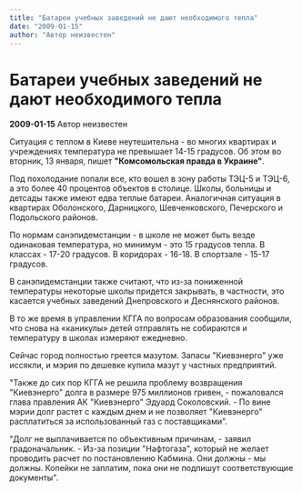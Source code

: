 ```yaml
---
title: "Батареи учебных заведений не дают необходимого тепла"
date: "2009-01-15"
author: "Автор неизвестен"
---
```


# Батареи учебных заведений не дают необходимого тепла

**2009-01-15** Автор неизвестен

Ситуация с теплом в Киеве неутешительна - во многих квартирах и учреждениях температура не превышает 14-15 градусов. Об этом во вторник, 13 января, пишет **"Комсомольская правда в Украине"**.

Под похолодание попали все, кто вошел в зону работы ТЭЦ-5 и ТЭЦ-6, а это более 40 процентов объектов в столице. Школы, больницы и детсады также имеют едва теплые батареи. Аналогичная ситуация в квартирах Оболонского, Дарницкого, Шевченковского, Печерского и Подольского районов.

По нормам санэпидемстанции - в школе не может быть везде одинаковая температура, но минимум - это 15 градусов тепла. В классах - 17-20 градусов. В коридорах - 16-18. В спортзале - 15-17 градусов.

В санэпидемстанции также считают, что из-за пониженной температуры некоторые школы придется закрывать, в частности, это касается учебных заведений Днепровского и Деснянского районов.

В то же время в управлении КГГА по вопросам образования сообщили, что снова на «каникулы» детей отправлять не собираются и температуру в школах измеряют ежедневно.

Сейчас город полностью греется мазутом. Запасы "Киевэнерго" уже иссякли, и мэрия по дешевке купила мазут у частных предприятий.

"Также до сих пор КГГА не решила проблему возвращения "Киевэнерго" долга в размере 975 миллионов гривен, - пожаловался глава правления АК "Киевэнерго" Эдуард Соколовский. - По вине мэрии долг растет с каждым днем и не позволяет "Киевэнерго" расплатиться за использованный газ с поставщиками".

"Долг не выплачивается по объективным причинам, - заявил градоначальник. - Из-за позиции "Нафтогаза", который не желает проводить расчет по постановлению Кабмина. Они должны - мы должны. Копейки не заплатим, пока они не подпишут соответствующие документы".